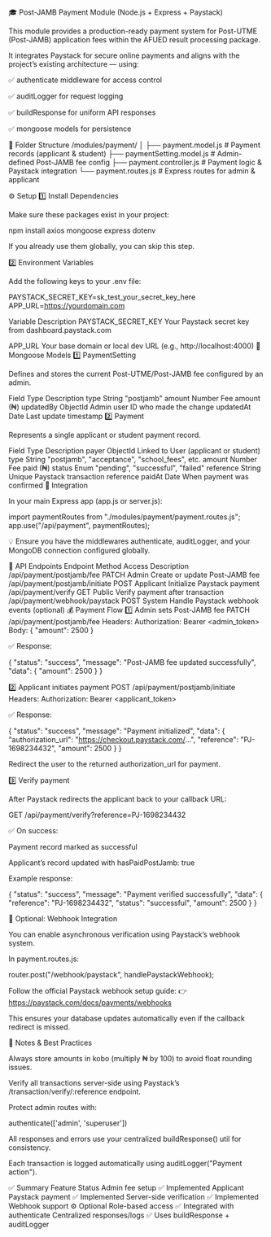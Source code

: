 🎓 Post-JAMB Payment Module (Node.js + Express + Paystack)

This module provides a production-ready payment system for Post-UTME (Post-JAMB) application fees within the AFUED result processing package.

It integrates Paystack for secure online payments and aligns with the project’s existing architecture — using:

✅ authenticate middleware for access control

✅ auditLogger for request logging

✅ buildResponse for uniform API responses

✅ mongoose models for persistence

📁 Folder Structure
/modules/payment/
│
├── payment.model.js              # Payment records (applicant & student)
├── paymentSetting.model.js       # Admin-defined Post-JAMB fee config
├── payment.controller.js         # Payment logic & Paystack integration
└── payment.routes.js             # Express routes for admin & applicant

⚙️ Setup
1️⃣ Install Dependencies

Make sure these packages exist in your project:

npm install axios mongoose express dotenv


If you already use them globally, you can skip this step.

2️⃣ Environment Variables

Add the following keys to your .env file:

PAYSTACK_SECRET_KEY=sk_test_your_secret_key_here
APP_URL=https://yourdomain.com

Variable	Description
PAYSTACK_SECRET_KEY	Your Paystack secret key from dashboard.paystack.com

APP_URL	Your base domain or local dev URL (e.g., http://localhost:4000)
🧱 Mongoose Models
1️⃣ PaymentSetting

Defines and stores the current Post-UTME/Post-JAMB fee configured by an admin.

Field	Type	Description
type	String	"postjamb"
amount	Number	Fee amount (₦)
updatedBy	ObjectId	Admin user ID who made the change
updatedAt	Date	Last update timestamp
2️⃣ Payment

Represents a single applicant or student payment record.

Field	Type	Description
payer	ObjectId	Linked to User (applicant or student)
type	String	"postjamb", "acceptance", "school_fees", etc.
amount	Number	Fee paid (₦)
status	Enum	"pending", "successful", "failed"
reference	String	Unique Paystack transaction reference
paidAt	Date	When payment was confirmed
🔌 Integration

In your main Express app (app.js or server.js):

import paymentRoutes from "./modules/payment/payment.routes.js";
app.use("/api/payment", paymentRoutes);


💡 Ensure you have the middlewares authenticate, auditLogger, and your MongoDB connection configured globally.

🧭 API Endpoints
Endpoint	Method	Access	Description
/api/payment/postjamb/fee	PATCH	Admin	Create or update Post-JAMB fee
/api/payment/postjamb/initiate	POST	Applicant	Initialize Paystack payment
/api/payment/verify	GET	Public	Verify payment after transaction
/api/payment/webhook/paystack	POST	System	Handle Paystack webhook events (optional)
💰 Payment Flow
1️⃣ Admin sets Post-JAMB fee
PATCH /api/payment/postjamb/fee
Headers: Authorization: Bearer <admin_token>
Body: { "amount": 2500 }


✅ Response:

{
  "status": "success",
  "message": "Post-JAMB fee updated successfully",
  "data": { "amount": 2500 }
}

2️⃣ Applicant initiates payment
POST /api/payment/postjamb/initiate
Headers: Authorization: Bearer <applicant_token>


✅ Response:

{
  "status": "success",
  "message": "Payment initialized",
  "data": {
    "authorization_url": "https://checkout.paystack.com/...",
    "reference": "PJ-1698234432",
    "amount": 2500
  }
}


Redirect the user to the returned authorization_url for payment.

3️⃣ Verify payment

After Paystack redirects the applicant back to your callback URL:

GET /api/payment/verify?reference=PJ-1698234432


✅ On success:

Payment record marked as successful

Applicant’s record updated with hasPaidPostJamb: true

Example response:

{
  "status": "success",
  "message": "Payment verified successfully",
  "data": {
    "reference": "PJ-1698234432",
    "status": "successful",
    "amount": 2500
  }
}

🧩 Optional: Webhook Integration

You can enable asynchronous verification using Paystack’s webhook system.

In payment.routes.js:

router.post("/webhook/paystack", handlePaystackWebhook);


Follow the official Paystack webhook setup guide:
👉 https://paystack.com/docs/payments/webhooks

This ensures your database updates automatically even if the callback redirect is missed.

🧠 Notes & Best Practices

Always store amounts in kobo (multiply ₦ by 100) to avoid float rounding issues.

Verify all transactions server-side using Paystack’s /transaction/verify/:reference endpoint.

Protect admin routes with:

authenticate(['admin', 'superuser'])


All responses and errors use your centralized buildResponse() util for consistency.

Each transaction is logged automatically using auditLogger("Payment action").

✅ Summary
Feature	Status
Admin fee setup	✅ Implemented
Applicant Paystack payment	✅ Implemented
Server-side verification	✅ Implemented
Webhook support	⚙️ Optional
Role-based access	✅ Integrated with authenticate
Centralized responses/logs	✅ Uses buildResponse + auditLogger
